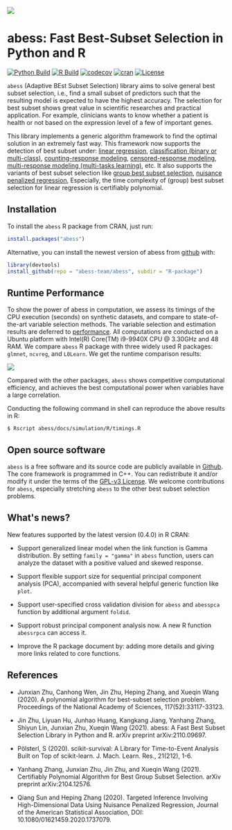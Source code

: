 <img src='https://raw.githubusercontent.com/abess-team/abess/master/docs/image/icon_long.png' align="center"/></a>     

# abess: Fast Best-Subset Selection in Python and R

<!-- badges: start -->
[![Python Build](https://github.com/abess-team/abess/actions/workflows/python_test.yml/badge.svg)](https://github.com/abess-team/abess/actions/workflows/python_test.yml)
[![R Build](https://github.com/abess-team/abess/actions/workflows/r_test.yml/badge.svg)](https://github.com/abess-team/abess/actions/workflows/r_test.yml)
[![codecov](https://codecov.io/gh/abess-team/abess/branch/master/graph/badge.svg?token=LK56LHXV00)](https://codecov.io/gh/abess-team/abess)
[![cran](https://img.shields.io/cran/v/abess?logo=R)](https://cran.r-project.org/package=abess)
[![License](https://img.shields.io/badge/License-GPL%20v3-blue.svg)](http://www.gnu.org/licenses/gpl-3.0)
<!-- badges: end -->

`abess` (Adaptive BEst Subset Selection) library aims to solve general best subset selection, i.e., 
find a small subset of predictors such that the resulting model is expected to have the highest accuracy. 
The selection for best subset shows great value in scientific researches and practical application. 
For example, clinicians wants to know whether a patient is health or not based on the expression level of a few of important genes.

This library implements a generic algorithm framework to find the optimal solution in an extremely fast way.
This framework now supports the detection of best subset under: 
[linear regression](https://abess.readthedocs.io/en/latest/Tutorial/LinearRegression.html),
[classification (binary or multi-class)](https://abess.readthedocs.io/en/latest/Tutorial/logi_and_multiclass.html),
[counting-response modeling](https://abess.readthedocs.io/en/latest/Tutorial/PoissonRegression.html),
[censored-response modeling](https://abess.readthedocs.io/en/latest/Tutorial/CoxRegression.html),
[multi-response modeling (multi-tasks learning)](https://abess.readthedocs.io/en/latest/Tutorial/MultiTaskLearning.html), etc.
It also supports the variants of best subset selection like 
[group best subset selection](https://abess.readthedocs.io/en/latest/Tutorial/advanced_features.html#Best-group-subset-selection),
[nuisance penalized regression](https://abess.readthedocs.io/en/latest/Tutorial/advanced_features.html#Nuisance-Regression),
Especially, the time complexity of (group) best subset selection for linear regression is certifiably polynomial.

## Installation

To install the `abess` R package from CRAN, just run:

``` r
install.packages("abess")
```

Alternative, you can install the newest version of abess from [github](https://github.com/) with:

``` r
library(devtools)
install_github(repo = "abess-team/abess", subdir = "R-package")
```

## Runtime Performance

To show the power of abess in computation, we assess its timings of the CPU execution (seconds) on synthetic datasets, and compare to state-of-the-art variable selection methods. The variable selection and estimation results are deferred to [performance](https://abess-team.github.io/abess/articles/v11-power-of-abess.html). All computations are conducted on a Ubuntu platform with Intel(R) Core(TM) i9-9940X CPU @ 3.30GHz and 48 RAM. We compare `abess` R package with three widely used R packages: `glmnet`, `ncvreg`, and `L0Learn`. We get the runtime comparison results:

<img src='https://raw.githubusercontent.com/abess-team/abess/master/docs/image/r_runtime.png'/></a>

Compared with the other packages, 
`abess` shows competitive computational efficiency, 
and achieves the best computational power when variables have a large correlation.

Conducting the following command in shell can reproduce the above results in R: 

```shell
$ Rscript abess/docs/simulation/R/timings.R
```


## Open source software     

`abess` is a free software and its source code are publicly available in [Github](https://github.com/abess-team/abess). The core framework is programmed in C++.
You can redistribute it and/or modify it under the terms of the [GPL-v3 License](https://www.gnu.org/licenses/gpl-3.0.html). We welcome contributions for `abess`, especially stretching `abess` to the other best subset selection problems. 

## What's news?

New features supported by the latest version (0.4.0) in R CRAN:

* Support generalized linear model when the link function is Gamma distribution. 
By setting `family = "gamma"` in `abess` function, users can analyze the dataset with a positive valued and skewed response. 

* Support flexible support size for sequential principal component analysis (PCA), accompanied with several helpful generic function like `plot`. 

* Support user-specified cross validation division for `abess` and `abesspca` function by additional argument `foldid`. 

* Support robust principal component analysis now. A new R function `abessrpca` can access it.

* Improve the R package document by: adding more details and giving more links related to core functions.  

## References

- Junxian Zhu, Canhong Wen, Jin Zhu, Heping Zhang, and Xueqin Wang (2020). A polynomial algorithm for best-subset selection problem. Proceedings of the National Academy of Sciences, 117(52):33117-33123.

- Jin Zhu, Liyuan Hu, Junhao Huang, Kangkang Jiang, Yanhang Zhang, Shiyun Lin, Junxian Zhu, Xueqin Wang (2021). abess: A Fast Best Subset Selection Library in Python and R. arXiv preprint arXiv:2110.09697.

- Pölsterl, S (2020). scikit-survival: A Library for Time-to-Event Analysis Built on Top of scikit-learn. J. Mach. Learn. Res., 21(212), 1-6.

- Yanhang Zhang, Junxian Zhu, Jin Zhu, and Xueqin Wang (2021). Certifiably Polynomial Algorithm for Best Group Subset Selection. arXiv preprint arXiv:2104.12576.

- Qiang Sun and Heping Zhang (2020). Targeted Inference Involving High-Dimensional Data Using Nuisance Penalized Regression, Journal of the American Statistical Association, DOI: 10.1080/01621459.2020.1737079.
